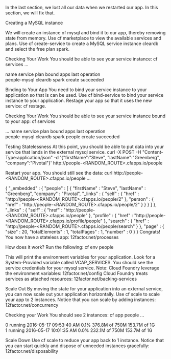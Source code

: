 In the last section, we lost all our data when we restarted our app. In this section, we will fix that.

Creating a MySQL instance

We will create an instance of mysql and bind it to our app, thereby removing state from memory.
Use cf marketplace to view the available services and plans.
Use cf create-service to create a MySQL service instance cleardb and select the free plan spark.

Checking Your Work
You should be able to see your service instance:
cf services
...

name           service   plan    bound apps   last operation   
people-mysql   cleardb   spark                create succeeded   

Binding to Your App
You need to bind your service instance to your application so that is can be used.
Use cf bind-service to bind your service instance to your application.
Restage your app so that it uses the new service: cf restage.

Checking Your Work
You should be able to see your service instance bound to your app:
cf services

...
name         service   plan    bound apps   last operation   
people-mysql cleardb   spark   people       create succeeded

Testing Statelessness
At this point, you should be able to put data into your service that lands in the external mysql service.
curl -X POST -H "Content-Type:application/json" -d '{"firstName":"Steve", "lastName":"Greenberg", "company":"Pivotal"}' http://people-<RANDOM_ROUTE>.cfapps.io/people

Restart your app.
You should still see the data:
curl http://people-<RANDOM_ROUTE>.cfapps.io/people
...

{
  "_embedded" : {
    "people" : [ {
      "firstName" : "Steve",
      "lastName" : "Greenberg",
      "company" : "Pivotal",
      "_links" : {
        "self" : {
          "href" : "http://people-<RANDOM_ROUTE>.cfapps.io/people/2"
        },
        "person" : {
          "href" : "http://people-<RANDOM_ROUTE>.cfapps.io/people/2"
        }
      }
    } ]
  },
  "_links" : {
    "self" : {
      "href" : "http://people-<RANDOM_ROUTE>.cfapps.io/people"
    },
    "profile" : {
      "href" : "http://people-<RANDOM_ROUTE>.cfapps.io/profile/people"
    },
    "search" : {
      "href" : "http://people-<RANDOM_ROUTE>.cfapps.io/people/search"
    }
  },
  "page" : {
    "size" : 20,
    "totalElements" : 1,
    "totalPages" : 1,
    "number" : 0
  }
}
Congrats! You now have a stateless app: 12factor.net/processes

How does it work?
Run the following:
cf env people

This will print the environment variables for your application. Look for a System-Provided variable called VCAP_SERVICES. You should see the service credentials for your mysql service. Note:
Cloud Foundry leverage the environment variables: 12factor.net/config
Cloud Foundry treats services as attached resources: 12factor.net/backing-services

Scale Out
By moving the state for your application into an external service, you can now scale out your application horizontally.
Use cf scale to scale your app to 2 instances.
Notice that you can scale by adding instances: 12factor.net/concurrency

Checking your Work
You should see 2 instances:
cf app people
...

0   running   2016-05-17 09:53:40 AM   0.1%     376.8M of 750M   153.7M of 1G      
1   running   2016-05-17 10:01:35 AM   0.0%     232.1M of 750M   153.7M of 1G      

Scale Down
Use cf scale to reduce your app back to 1 instance.
Notice that you can start quickly and dispose of unneeded instances gracefully: 12factor.net/disposability
